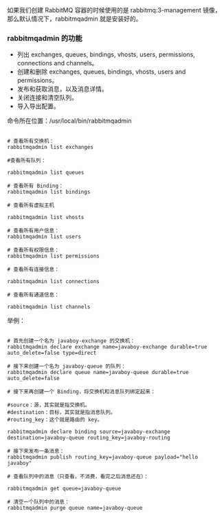 如果我们创建 RabbitMQ 容器的时候使用的是 rabbitmq:3-management 镜像，那么默认情况下，rabbitmqadmin 就是安装好的。

### rabbitmqadmin 的功能
- 列出 exchanges, queues, bindings, vhosts, users, permissions, connections and channels。
- 创建和删除 exchanges, queues, bindings, vhosts, users and permissions。
- 发布和获取消息，以及消息详情。
- 关闭连接和清空队列。
- 导入导出配置。

命令所在位置：/usr/local/bin/rabbitmqadmin

```shell

# 查看所有交换机：
rabbitmqadmin list exchanges

#查看所有队列：

rabbitmqadmin list queues

# 查看所有 Binding：
rabbitmqadmin list bindings

# 查看所有虚拟主机

rabbitmqadmin list vhosts

# 查看所有用户信息：
rabbitmqadmin list users

# 查看所有权限信息：
rabbitmqadmin list permissions

# 查看所有连接信息：

rabbitmqadmin list connections

# 查看所有通道信息：

rabbitmqadmin list channels
```

举例：

```shell

# 首先创建一个名为 javaboy-exchange 的交换机：
rabbitmqadmin declare exchange name=javaboy-exchange durable=true auto_delete=false type=direct

# 接下来创建一个名为 javaboy-queue 的队列：
rabbitmqadmin declare queue name=javaboy-queue durable=true auto_delete=false

# 接下来再创建一个 Binding，将交换机和消息队列绑定起来：

#source：源，其实就是指交换机。
#destination：目标，其实就是指消息队列。
#routing_key：这个就是路由的 key。

rabbitmqadmin declare binding source=javaboy-exchange destination=javaboy-queue routing_key=javaboy-routing

# 接下来发布一条消息：
rabbitmqadmin publish routing_key=javaboy-queue payload="hello javaboy"

# 查看队列中的消息（只查看，不消费，看完之后消息还在）：

rabbitmqadmin get queue=javaboy-queue

# 清空一个队列中的消息：
rabbitmqadmin purge queue name=javaboy-queue
```

